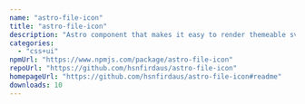 ```yaml
---
name: "astro-file-icon"
title: "astro-file-icon"
description: "Astro component that makes it easy to render themeable svg file icons."
categories:
  - "css+ui"
npmUrl: "https://www.npmjs.com/package/astro-file-icon"
repoUrl: "https://github.com/hsnfirdaus/astro-file-icon"
homepageUrl: "https://github.com/hsnfirdaus/astro-file-icon#readme"
downloads: 10
---
```

